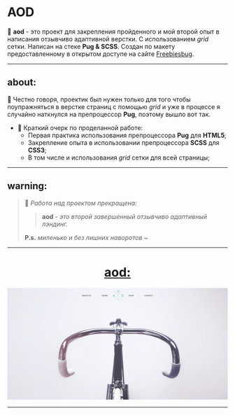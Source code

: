 # AOD

📄 **aod** - это проект для закрепления пройденного и мой второй опыт в написания отзывчиво адаптивной верстки. С использованием _grid_ сетки. Написан на стеке **Pug & SCSS**. Создан по макету предоставленному в открытом доступе на сайте [Freebiesbug](https://freebiesbug.com/psd-freebies/bicycle-flat-one-page-template).

---

## about:

📑 Честно говоря, проектик был нужен только для того чтобы поупражняться в верстке страниц с помощью _grid_ и уже в процессе я случайно наткнулся на препроцессор **Pug**, поэтому вышло вот так.

- 📝 Краткий очерк по проделанной работе:
  - Первая практика использования препроцессора **Pug** для **HTML5**;
  - Закрепление опыта в использовании препроцессора **SCSS** для **CSS3**;
  - В том числе и использования _grid_ сетки для всей страницы;

---

## warning:

> 📌 _Работа над проектом прекращена:_
>
> > **aod** _- это второй завершенный отзывчиво адаптивный лэндинг._
>
> **P.s.** _миленько и без лишних наворотов ~_

---

<h1 align="center"><a href="https://lapard1n.github.io/aod">aod:</a></h1>

![page header](./img/bg.png)

---
